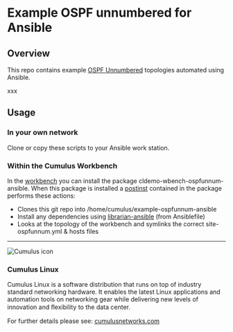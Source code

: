 # Example OSPF unnumbered for Ansible

## Overview

This repo contains example [OSPF Unnumbered](http://docs.cumulusnetworks.com/display/CL25/Open+Shortest+Path+First+-+OSPF+-+Protocol) topologies automated using Ansible.

xxx

## Usage

### In your own network

Clone or copy these scripts to your Ansible work station.

### Within the Cumulus Workbench

In the [workbench](http://cumulusnetworks.com/cumulus-workbench/) you can install the package cldemo-wbench-ospfunnum-ansible. When this package is installed a [postinst](https://github.com/CumulusNetworks/cldemo/blob/master/pkgs/workbench/cldemo-wbench-ospfunnum-ansible/debian/DEBIAN/postinst) contained in the package performs these actions:

* Clones this git repo into /home/cumulus/example-ospfunnum-ansible
* Install any dependencies using [librarian-ansible](https://github.com/bcoe/librarian-ansible) (from Ansiblefile)
* Looks at the topology of the workbench and symlinks the correct site-ospfunnum.yml & hosts files

***

![Cumulus icon](http://cumulusnetworks.com/static/cumulus/img/logo_2014.png)

### Cumulus Linux

Cumulus Linux is a software distribution that runs on top of industry standard 
networking hardware. It enables the latest Linux applications and automation 
tools on networking gear while delivering new levels of innovation and 
ﬂexibility to the data center.

For further details please see: [cumulusnetworks.com](http://www.cumulusnetworks.com)
